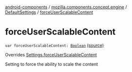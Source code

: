 [android-components](../../index.md) / [mozilla.components.concept.engine](../index.md) / [DefaultSettings](index.md) / [forceUserScalableContent](./force-user-scalable-content.md)

# forceUserScalableContent

`var forceUserScalableContent: `[`Boolean`](https://kotlinlang.org/api/latest/jvm/stdlib/kotlin/-boolean/index.html) [(source)](https://github.com/mozilla-mobile/android-components/blob/master/components/concept/engine/src/main/java/mozilla/components/concept/engine/Settings.kt#L211)

Overrides [Settings.forceUserScalableContent](../-settings/force-user-scalable-content.md)

Setting to force the ability to scale the content

